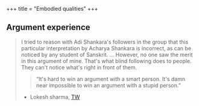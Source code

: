 +++
title = "Embodied qualities"
+++

## Argument experience
> I tried to reason with Adi Shankara's followers in the group that this particular interpretation by Acharya Shankara is incorrect, as can be noticed by any student of Sanskrit. ... However, no one saw the merit in this argument of mine. That's what blind following does to people. They can't notice what's right in front of them.
>
> > “It's hard to win an argument with a smart person. It's damn near impossible to win an argument with a stupid person.”
>
> - Lokesh sharma, [TW](https://groups.google.com/d/msgid/cheto-deva-jivadi/98e00e39-1fea-45d8-9fc0-77963431f4a7n%40googlegroups.com?utm_medium=email&utm_source=footer)